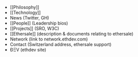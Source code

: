 - [[Philosophy]]
- [[Technology]]
- News (Twitter, GH)
- [[People]] (Leadership bios)
- [[Projects]] (SRO, W3C)
- [[Ethersale]] (description & documents relating to ethersale)
- Network (link to network.ethdev.com)
- Contact (Switzerland address, ethersale support)
- ÐΞV (ethdev site)